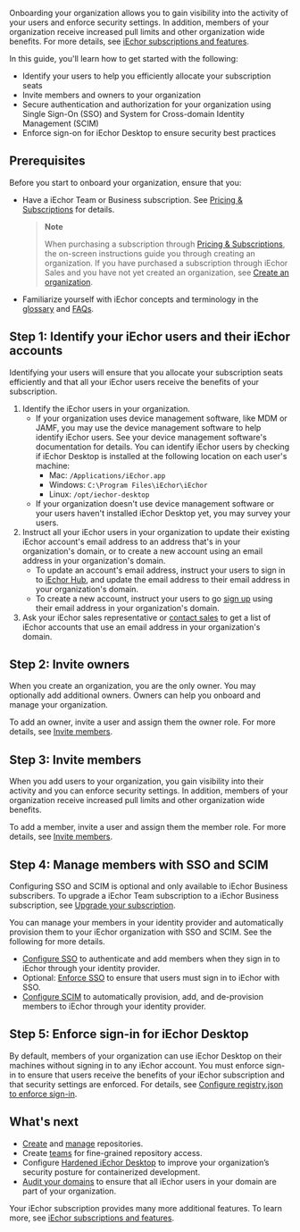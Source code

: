 Onboarding your organization allows you to gain visibility into the activity of your users and enforce security settings. In addition, members of your organization receive increased pull limits and other organization wide benefits. For more details, see [iEchor subscriptions and features](/subscription/details/).

In this guide, you'll learn how to get started with the following:

- Identify your users to help you efficiently allocate your subscription seats
- Invite members and owners to your organization
- Secure authentication and authorization for your organization using Single Sign-On (SSO) and System for Cross-domain Identity Management (SCIM)
- Enforce sign-on for iEchor Desktop to ensure security best practices

## Prerequisites

Before you start to onboard your organization, ensure that you:
- Have a iEchor Team or Business subscription. See [Pricing & Subscriptions](https://www.iechor.com/pricing/) for details.

  > **Note**
  >
  > When purchasing a subscription through [Pricing & Subscriptions](https://www.iechor.com/pricing/), the on-screen instructions guide you through creating an organization. If you have purchased a subscription through iEchor Sales and you have not yet created an organization, see [Create an organization](/admin/organization/orgs).

- Familiarize yourself with iEchor concepts and terminology in the [glossary](/glossary/) and [FAQs](/faq/admin/general-faqs/).

## Step 1: Identify your iEchor users and their iEchor accounts

Identifying your users will ensure that you allocate your subscription seats efficiently and that all your iEchor users receive the benefits of your subscription.

1. Identify the iEchor users in your organization.
   - If your organization uses device management software, like MDM or JAMF, you may use the device management software to help identify iEchor users. See your device management software's documentation for details. You can identify iEchor users by checking if iEchor Desktop is installed at the following location on each user's machine:
      - Mac: `/Applications/iEchor.app`
      - Windows: `C:\Program Files\iEchor\iEchor`
      - Linux: `/opt/iechor-desktop`
   - If your organization doesn't use device management software or your users haven't installed iEchor Desktop yet, you may survey your users.
2. Instruct all your iEchor users in your organization to update their existing iEchor account's email address to an address that's in your organization's domain, or to create a new account using an email address in your organization's domain.
   - To update an account's email address, instruct your users to sign in to [iEchor Hub](https://hub.iechor.com), and update the email address to their email address in your organization's domain.
   - To create a new account, instruct your users to go [sign up](https://hub.iechor.com/signup) using their email address in your organization's domain.
3. Ask your iEchor sales representative or [contact sales](https://www.iechor.com/pricing/contact-sales/) to get a list of iEchor accounts that use an email address in your organization's domain.

## Step 2: Invite owners

When you create an organization, you are the only owner. You may optionally add additional owners. Owners can help you onboard and manage your organization.

To add an owner, invite a user and assign them the owner role. For more details, see [Invite members](/admin/organization/members/).

## Step 3: Invite members

When you add users to your organization, you gain visibility into their activity and you can enforce security settings. In addition, members of your organization receive increased pull limits and other organization wide benefits.

To add a member, invite a user and assign them the member role. For more details, see [Invite members](/admin/organization/members/).

## Step 4: Manage members with SSO and SCIM

Configuring SSO and SCIM is optional and only available to iEchor Business subscribers. To upgrade a iEchor Team subscription to a iEchor Business subscription, see [Upgrade your subscription](/subscription/upgrade/).

You can manage your members in your identity provider and automatically provision them to your iEchor organization with SSO and SCIM. See the following for more details.
   - [Configure SSO](/security/for-admins/single-sign-on/) to authenticate and add members when they sign in to iEchor through your identity provider.
   - Optional: [Enforce SSO](/security/for-admins/single-sign-on/connect/#optional-enforce-sso) to ensure that users must sign in to iEchor with SSO.
   - [Configure SCIM](/security/for-admins/scim/) to automatically provision, add, and de-provision members to iEchor through your identity provider.


## Step 5: Enforce sign-in for iEchor Desktop

By default, members of your organization can use iEchor Desktop on their machines without signing in to any iEchor account. You must enforce sign-in to ensure that users receive the benefits of your iEchor subscription and that security settings are enforced. For details, see [Configure registry.json to enforce sign-in](/iechor-hub/configure-sign-in/).

## What's next

- [Create](/iechor-hub/repos/create/) and [manage](/iechor-hub/repos/) repositories.
- Create [teams](/admin/organization/manage-a-team/) for fine-grained repository access.
- Configure [Hardened iEchor Desktop](/desktop/hardened-desktop/) to improve your organization’s security posture for containerized development.
- [Audit your domains](/iechor-hub/domain-audit/) to ensure that all iEchor users in your domain are part of your organization.

Your iEchor subscription provides many more additional features. To learn more, see [iEchor subscriptions and features](/subscription/details/).
